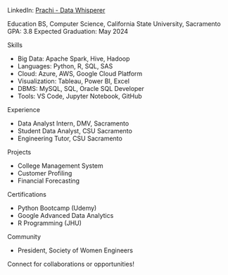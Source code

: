 LinkedIn: [Prachi - Data Whisperer](https://www.linkedin.com/in/prachi-datawhisperer/)

Education
BS, Computer Science, California State University, Sacramento
GPA: 3.8
Expected Graduation: May 2024

Skills
- Big Data: Apache Spark, Hive, Hadoop
- Languages: Python, R, SQL, SAS
- Cloud: Azure, AWS, Google Cloud Platform
- Visualization: Tableau, Power BI, Excel
- DBMS: MySQL, SQL, Oracle SQL Developer
- Tools: VS Code, Jupyter Notebook, GitHub

Experience
- Data Analyst Intern, DMV, Sacramento
- Student Data Analyst, CSU Sacramento
- Engineering Tutor, CSU Sacramento

Projects
- College Management System
- Customer Profiling
- Financial Forecasting

Certifications
- Python Bootcamp (Udemy)
- Google Advanced Data Analytics
- R Programming (JHU)

Community
- President, Society of Women Engineers

Connect for collaborations or opportunities!
<!---
pprachi15/pprachi15 is a ✨ special ✨ repository because its `README.md` (this file) appears on your GitHub profile.
You can click the Preview link to take a look at your changes.
--->
